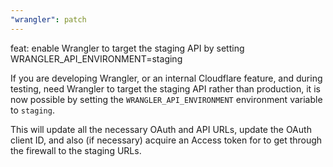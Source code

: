 ```yaml
---
"wrangler": patch
---
```


feat: enable Wrangler to target the staging API by setting WRANGLER_API_ENVIRONMENT=staging

If you are developing Wrangler, or an internal Cloudflare feature, and during testing,
need Wrangler to target the staging API rather than production, it is now possible by
setting the `WRANGLER_API_ENVIRONMENT` environment variable to `staging`.

This will update all the necessary OAuth and API URLs, update the OAuth client ID, and
also (if necessary) acquire an Access token for to get through the firewall to the
staging URLs.
